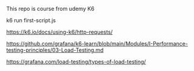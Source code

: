 This repo is course from udemy K6

k6 run first-script.js

https://k6.io/docs/using-k6/http-requests/

https://github.com/grafana/k6-learn/blob/main/Modules/I-Performance-testing-principles/03-Load-Testing.md


https://grafana.com/load-testing/types-of-load-testing/